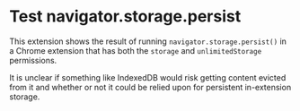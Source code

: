 
Test navigator.storage.persist
==============================

This extension shows the result of running `navigator.storage.persist()` in a Chrome extension that has both the `storage` and `unlimitedStorage` permissions.

It is unclear if something like IndexedDB would risk getting content evicted from it and whether or not it could be relied upon for persistent in-extension storage.

